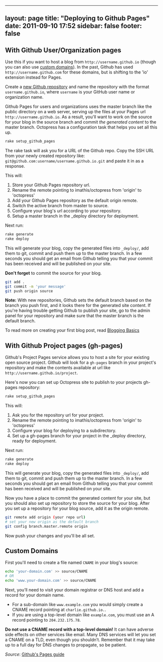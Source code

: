   ---
layout: page
title: "Deploying to Github Pages"
date: 2011-09-10 17:52
sidebar: false
footer: false
---

## With Github User/Organization pages

Use this if you want to host a blog from `http://username.github.io` (though you can also use [custom domains](#custom_domains)). In the past, Github has used `http://username.github.com` for these domains, but is shifting to the 'io' extension instead for Pages.

Create a [new Github repository](https://github.com/repositories/new) and name the repository with the format `username.github.io`, where `username` is your GitHub user name or organization name.

Github Pages for users and organizations uses the master branch like the public directory on a web server, serving up the files at your Pages url `http://username.github.io`.
As a result, you'll want to work on the source for your blog in the source branch and commit *the generated content* to the master branch. Octopress has a configuration task that helps you set all this up.

``` sh
rake setup_github_pages
```

The rake task will ask you for a URL of the Github repo. Copy the SSH URL from your newly created repository like: `git@github.com:username/username.github.io.git` and paste it in as a response.

This will:

1. Store your Github Pages repository url.
2. Rename the remote pointing to imathis/octopress from 'origin' to 'octopress'
3. Add your Github Pages repository as the default origin remote.
4. Switch the active branch from master to source.
5. Configure your blog's url according to your repository.
6. Setup a master branch in the _deploy directory for deployment.

Next run:

```sh
rake generate
rake deploy
```

This will generate your blog, copy the generated files into `_deploy/`, add them to git, commit and push them up to the master branch. In a few seconds you should get an email
from Github telling you that your commit has been received and will be published on your site.

**Don't forget** to commit the source for your blog.

```sh
git add .
git commit -m 'your message'
git push origin source
```

**Note:** With new repositories, Github sets the default branch based on the branch you push first, and it looks there for the generated site content.
If you're having trouble getting Github to publish your site, go to the admin panel for your repository and make sure that the master branch is the default branch.

To read more on creating your first blog post, read [Blogging Basics](http://octopress.org/docs/blogging/)

## With Github Project pages (gh-pages)

Github's Project Pages service allows you to host a site for your existing open source project.
Github will look for a `gh-pages` branch in your project's repository and make the contents available at url like `http://username.github.io/project`.

Here's now you can set up Octopress site to publish to your projects gh-pages repository:

``` sh
rake setup_github_pages
```

This will:

1. Ask you for the repository url for your project.
2. Rename the remote pointing to imathis/octopress from 'origin' to 'octopress'
3. Configure your blog for deploying to a subdirectory.
4. Set up a gh-pages branch for your project in the _deploy directory, ready for deployment.

Next run:

```sh
rake generate
rake deploy
```

This will generate your blog, copy the generated files into `_deploy/`, add them to git, commit and push them up to the master branch. In a few seconds you should get an email
from Github telling you that your commit has been received and will be published on your site.

Now you have a place to commit the generated content for your site, but you should also set up repository to store the source for your blog.
After you set up a repository for your blog source, add it as the origin remote.

```sh
git remote add origin (your repo url)
# set your new origin as the default branch
git config branch.master.remote origin
```

Now push your changes and you'll be all set.

<h2 id="custom_domains">Custom Domains</h2>

First you'll need to create a file named `CNAME` in your blog's source:

``` sh
echo 'your-domain.com' >> source/CNAME
# OR
echo 'www.your-domain.com' >> source/CNAME
```

Next, you’ll need to visit your domain registrar or DNS host and add a record for your domain name.

* For a sub-domain like `www.example.com` you would simply create a CNAME record pointing at `charlie.github.io.`.
* If you are using a top-level domain like `example.com`, you must use an A record pointing to `204.232.175.78`.

**Do not use a CNAME record with a top-level domain!** It can have adverse side effects on other services like email.
Many DNS services will let you set a CNAME on a TLD, even though you shouldn’t. Remember that it may take up to a full day for DNS changes to propagate, so be patient.

*Source*: [Github's Pages guide](http://help.github.com/pages/#custom_domains)
